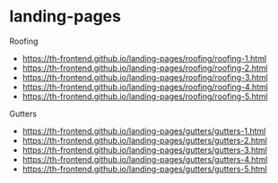 # landing-pages


Roofing 
- https://th-frontend.github.io/landing-pages/roofing/roofing-1.html
- https://th-frontend.github.io/landing-pages/roofing/roofing-2.html
- https://th-frontend.github.io/landing-pages/roofing/roofing-3.html
- https://th-frontend.github.io/landing-pages/roofing/roofing-4.html
- https://th-frontend.github.io/landing-pages/roofing/roofing-5.html


Gutters 
- https://th-frontend.github.io/landing-pages/gutters/gutters-1.html
- https://th-frontend.github.io/landing-pages/gutters/gutters-2.html
- https://th-frontend.github.io/landing-pages/gutters/gutters-3.html
- https://th-frontend.github.io/landing-pages/gutters/gutters-4.html
- https://th-frontend.github.io/landing-pages/gutters/gutters-5.html